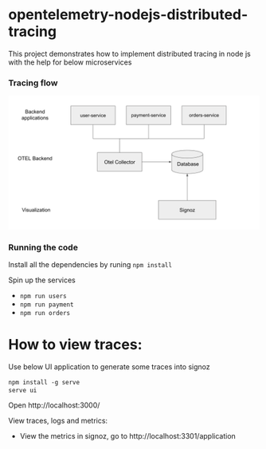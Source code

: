# opentelemetry-nodejs-distributed-tracing

This project demonstrates how to implement distributed tracing in node js with the help for below microservices
### Tracing flow
![Distributed tracing](service-flow.png)

### Running the code

Install all the dependencies by runing `npm install`

Spin up the services

- `npm run users`
- `npm run payment`
- `npm run orders`

# How to view traces:

Use below UI application to generate some traces into signoz
```
npm install -g serve
serve ui

```

Open http://localhost:3000/


View traces, logs and metrics:

- View the metrics in signoz, go to http://localhost:3301/application 
